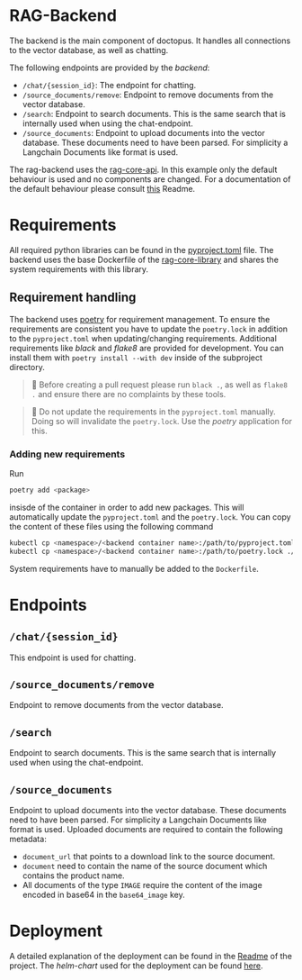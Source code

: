# RAG-Backend
The backend is the main component of doctopus. It handles all connections to the vector database, as well as chatting.

The following endpoints are provided by the *backend*:
- `/chat/{session_id}`: The endpoint for chatting.
- `/source_documents/remove`: Endpoint to remove documents from the vector database.
- `/search`: Endpoint to search documents. This is the same search that is internally used when using the chat-endpoint.
- `/source_documents`: Endpoint to upload documents into the vector database. These documents need to have been parsed. For simplicity a Langchain Documents like format is used.

The rag-backend uses the [rag-core-api](../rag-core-library/rag-core-api/).
In this example only the default behaviour is used and no components are changed. For a documentation of the default behaviour please consult [this](../rag-core-library/rag-core-api/README.md) Readme.

# Requirements
All required python libraries can be found in the [pyproject.toml](pyproject.toml) file.
The backend uses the base Dockerfile of the [rag-core-library](../rag-core-library/) and shares the system requirements with this library.

## Requirement handling

The backend uses [poetry](https://python-poetry.org/) for requirement management.
To ensure the requirements are consistent you have to update the `poetry.lock` in addition to the `pyproject.toml` when updating/changing requirements.
Additional requirements like *black* and *flake8* are provided for development. You can install them with `poetry install --with dev` inside of the subproject directory.
> 📝 Before creating a pull request please run `black .`, as well as `flake8 .` and ensure there are no complaints by these tools.

> 📝 Do not update the requirements in the `pyproject.toml` manually. Doing so will invalidate the `poetry.lock`. Use the *poetry* application for this.

### Adding new requirements
Run
```bash
poetry add <package>
```
insisde of the container in order to add new packages. This will automatically update the `pyproject.toml` and the `poetry.lock`.
You can copy the content of these files using the following command
```bash
kubectl cp <namespace>/<backend container name>:/path/to/pyproject.toml ./pyproject.toml
kubectl cp <namespace>/<backend container name>:/path/to/poetry.lock ./poetry.lock
```

System requirements have to manually be added to the `Dockerfile`.

# Endpoints

## `/chat/{session_id}`
This endpoint is used for chatting.

## `/source_documents/remove`
Endpoint to remove documents from the vector database.

## `/search`
Endpoint to search documents. This is the same search that is internally used when using the chat-endpoint.

## `/source_documents`
Endpoint to upload documents into the vector database. These documents need to have been parsed. For simplicity a Langchain Documents like format is used.
Uploaded documents are required to contain the following metadata:
- `document_url` that points to a download link to the source document.
- `document` need to contain the name of the source document which contains the product name.
- All documents of the type `IMAGE` require the content of the image encoded in base64 in the `base64_image` key.

# Deployment
A detailed explanation of the deployment can be found in the [Readme](../README.md) of the project.
The *helm-chart* used for the deployment can be found [here](../helm-chart/charts/adminfrontend/).
